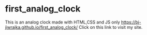 # first_analog_clock
This is an analog clock made with HTML,CSS and JS only
https://bj-jiwrajka.github.io/first_analog_clock/
Click on this link to visit my site.
